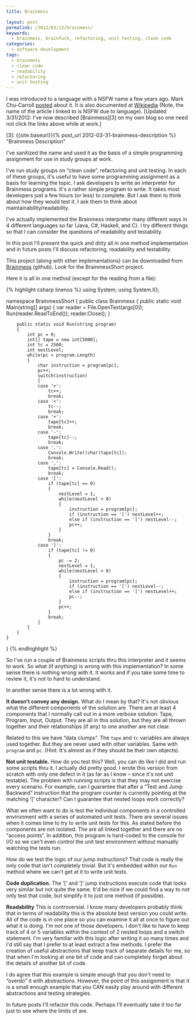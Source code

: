 ```yaml
---
title: Brainmess

layout: post
permalink: /2012/03/13/brainmess/
keywords:
  - brainmess, brainfuck, refactoring, unit testing, clean code
categories:
  - software development
tags:
  - brainmess
  - clean code
  - readability
  - refactoring
  - unit testing
---
```

I was introduced to a language with a NSFW name a few years ago. Mark Chu-Carroll [posted][1] about it. It is also documented at [Wikipedia][2] (Note, the name of the article I linked to is NSFW due to language). [Updated 3/31/2012: I've now described [Brainmess][3] on my own blog so one need not click the links above while at work.]

 [1]: http://scienceblogs.com/goodmath/2009/09/the_one_the_only_brainfck.php
 [2]: http://en.wikipedia.org/wiki/Brainfuck
 [3]: {{site.baseurl}}{% post_url 2012-03-31-brainmess-description %} "Brainmess Description"

<!--more-->

I've sanitized the name and used it as the basis of a simple programming assignment for use in study groups at work.


I've run study groups on &#8220;clean code&#8221;, refactoring and unit testing. In each of these groups, it's useful to have some programming assignment as a basis for learning the topic. I ask developers to write an interpreter for Brainmess programs. It's a rather simple program to write. It takes most developers just a few hours (or less) to complete. But I ask them to think about how they would test it. I ask them to think about maintainability/readability.

I've actually implemented the Brainmess interpreter many different ways in 4 different languages so far (Java, C#, Haskell, and C). I try different things so that I can consider the questions of readability and testability.

In this post I'll present the quick and dirty all in one method implementation and in future posts I'll discuss refactoring, readability and testability.

This project (along with other implementations) can be downloaded from [Brainmess][4] (github). Look for the BrainmessShort project.

Here it is all in one method (except for the reading from a file):

{% highlight csharp linenos %}
using System;
using System.IO;

namespace BrainmessShort
{
   public class Brainmess
   {
        public static void Main(string[] args)
        {
            var reader = File.OpenText(args[0]);
            Run(reader.ReadToEnd());
            reader.Close();
        }

        public static void Run(string program)
        {
            int pc = 0;
            int[] tape = new int[5000];
            int tc = 2500;
            int nestLevel;
            while(pc < program.Length)
            {
                char instruction = program[pc];
                pc++;
                switch(instruction)
                {
                case '>':
                    tc++;
                    break;
                case '<':
                    tc--;
                    break;
                case '+':
                    tape[tc]++;
                    break;
                case '-':
                    tape[tc]--;
                    break;
                case '.':
                    Console.Write((char)tape[tc]);
                    break;
                case ',':
                    tape[tc] = Console.Read();
                    break;
                case '[':
                    if (tape[tc] == 0)
                    {
                        nestLevel = 1;
                        while(nestLevel > 0)
                        {
                            instruction = program[pc];
                            if (instruction == '[') nestLevel++;
                            else if (instruction == ']') nestLevel--;
                            pc++;
                        }
                    }
                    break;
                case ']':
                    if (tape[tc] != 0)
                    {
                        pc -= 2;
                        nestLevel = 1;
                        while(nestLevel > 0)
                        {
                            instruction = program[pc];
                            if (instruction == '[') nestLevel--;
                            else if (instruction == ']') nestLevel++;
                            pc--;
                        }
                        pc++;
                    }
                    break;
                }
            }
        }
    }
}
{% endhighlight %}

So I've run a couple of Brainmess scripts thru this interpreter and it seems to work. So what (if anything) is wrong with this implementation? In some sense there is nothing wrong with it. It works and if you take some time to review it, it's not to hard to understand.

In another sense there is a lot wrong with it.

**It doesn't convey any design.** What do I mean by that? It's not obvious what the different components of the solution are. There are at least 4 components that I normally call out in a more verbose solution: Tape, Program, Input, Output. They are all in this solution, but they are all thrown together and their relationships (if any) to one another are not clear.

Related to this we have &#8220;data clumps&#8221;. The `tape` and `tc` variables are always used together. But they are never used with other variables. Same with `program` and `pc`. (Hint: It's almost as if they should be their own objects).

**Not unit testable.** How do you test this? Well, you can do like I did and run some scripts thru it. I actually did pretty good. I wrote this version from scratch with only one defect in it (as far as I know &#8211; since it's not unit testable). The problem with running scripts is that they may not exercise every scenario. For example, can I guarantee that after a &#8220;Test and Jump Backward&#8221; instruction that the program counter is currently pointing at the matching &#8216;[&#8216; character? Can I guarantee that nested loops work correctly?

What we often want to do is test the individual components in a controlled environment with a series of automated unit tests. There are several issues when it comes time to try to write unit tests for this. As stated before the components are not isolated. The are all linked together and there are no &#8220;access points&#8221;. In addition, this program is hard-coded to the console for I/O so we can't even control the unit test environment without manually watching the tests run.

How do we test the logic of our jump instructions? That code is really the only code that isn't completely trivial. But it's embedded within our `Run` method where we can't get at it to write unit tests.

**Code duplication.** The &#8216;[&#8216; and &#8216;]' jump instructions execute code that looks very similar but not quite the same. It'd be nice if we could find a way to not only test that code, but simplify it to just one method (if possible).

**Readability** This is controversial. I know many developers probably think that in terms of readability this is the absolute best version you could write. All of the code is in one place so you can examine it all at once to figure out what it is doing. I'm not one of those developers. I don't like to have to keep track of 4 or 5 variables within the context of 2 nested loops and a switch statement. I'm very familiar with this logic after writing it so many times and I'd still say that I prefer to at least extract a few methods. I prefer the creation of useful abstractions that keep track of separate details for me, so that when I'm looking at one bit of code and can completely forget about the details of another bit of code.

I do agree that this example is simple enough that you don't need to &#8220;overdo&#8221; it with abstractions. However, the point of this assignment is that it is a small enough example that you CAN easily play around with different abstractions and testing strategies.

In future posts I'll refactor this code. Perhaps I'll eventually take it too far just to see where the limits of are.


 [4]: https://github.com/michaelgwelch/brainmess "GitHub Brainmess"
